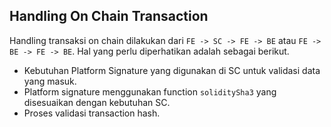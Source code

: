 ## Handling On Chain Transaction

Handling transaksi on chain dilakukan dari `FE -> SC -> FE -> BE` atau `FE -> BE -> FE -> BE`. Hal yang perlu diperhatikan adalah sebagai berikut.

- Kebutuhan Platform Signature yang digunakan di SC untuk validasi data yang masuk.
- Platform signature menggunakan function `soliditySha3` yang disesuaikan dengan kebutuhan SC.
- Proses validasi transaction hash.

